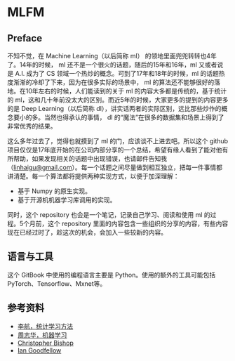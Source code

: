 # MLFM

## Preface  
不知不觉，在 Machine Learning（以后简称 ml） 的领地里面兜兜转转也4年了。14年的时候， ml 还不是一个很火的话题，随后的15年和16年，ml 又或者说是 A.I. 成为了 CS 领域一个热炒的概念。可到了17年和18年的时候，ml 的话题热度渐渐的冷却了下来，因为在很多实际的场景中， ml 的算法还不能够很好的落地。在10年左右的时候，人们能读到的关于 ml 的内容大多都是传统的，基于统计的 ml，这和几十年前没太大的区别。而近5年的时候，大家更多的提到的内容更多的是 Deep Learning（以后简称 dl），讲实话两者的实际区别，远比那些炒作的概念要小的多。当然也得承认的事情， dl 的“魔法”在很多的数据集和场景上得到了非常优秀的结果。

这么多年过去了，觉得也就摸到了 ml 的门，应该谈不上进去吧。所以这个 github 项目仅仅是17年底开始的在公司内部分享的一个总结，希望有缘人看到了能对他有所帮助，如果发现相关的话题中出现错误，也请邮件告知我（linhaigu@gmail.com）。每一个话题之间尽量做到相互独立，把每一件事情都讲清楚。每一个算法都将提供两种实现方式，以便于加深理解：

* 基于 Numpy 的原生实现。  
* 基于开源机机器学习库调用的实现。

同时，这个 repository 也会是一个笔记，记录自己学习、阅读和使用 ml 的过程。5个月前，这个 repository 里面的内容包含一些组织的分享的内容，有些内容现在已经过时了，趁这次的机会，会加入一些较新的内容。

## 语言与工具  
这个 GitBook 中使用的编程语言主要是 Python。使用的额外的工具可能包括 PyTorch、Tensorflow、Mxnet等。

## 参考资料  
* [李航，统计学习方法](https://book.douban.com/subject/10590856/)
* [周志华，机器学习](https://book.douban.com/subject/26708119/)
* [Christopher Bishop](https://book.douban.com/subject/2061116/)
* [Ian Goodfellow](https://book.douban.com/subject/26883982/)

